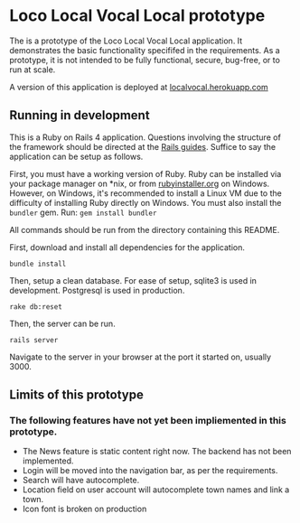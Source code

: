 # Loco Local Vocal Local prototype

The is a prototype of the Loco Local Vocal Local application. It demonstrates the basic functionality specififed in the requirements. As a prototype, it is not intended to be fully functional, secure, bug-free, or to run at scale.

A version of this application is deployed at [localvocal.herokuapp.com](http://localvocal.herokuapp.com)

## Running in development

This is a Ruby on Rails 4 application. Questions involving the structure of the framework should be directed at the [Rails guides](http://guides.rubyonrails.org). Suffice to say the application can be setup as follows.

First, you must have a working version of Ruby. Ruby can be installed via your package manager on *nix, or from [rubyinstaller.org](http://rubyinstaller.org) on Windows. However, on Windows, it's recommended to install a Linux VM due to the difficulty of installing Ruby directly on Windows. 
You must also install the `bundler` gem. Run: `gem install bundler`

All commands should be run from the directory containing this README.

First, download and install all dependencies for the application. 

`bundle install`

Then, setup a clean database. For ease of setup, sqlite3 is used in development. Postgresql is used in production.

`rake db:reset`

Then, the server can be run.

`rails server`

Navigate to the server in your browser at the port it started on, usually 3000.

## Limits of this prototype

### The following features have not yet been impliemented in this prototype.
- The News feature is static content right now. The backend has not been implemented.
- Login will be moved into the navigation bar, as per the requirements.
- Search will have autocomplete.
- Location field on user account will autocomplete town names and link a town.
- Icon font is broken on production
